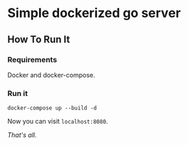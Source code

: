# Simple dockerized go server

## How To Run It

### Requirements
Docker and docker-compose.

### Run it

    docker-compose up --build -d

Now you can visit `localhost:8080`.

_That's all._
